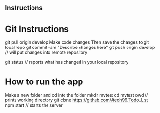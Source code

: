 ## Instructions

# Git Instructions
git pull origin develop
Make code changes
Then save the changes to git local repo
git commit -am "Describe changes here"
git push origin develop // will put changes into remote repository

git status // reports what has changed in your local repository

# How to run the app
Make a new folder and cd into the folder
mkdir mytest
cd mytest
pwd // prints working directory
git clone https://github.com/Jteoh99/Todo_List
npm start // starts the server